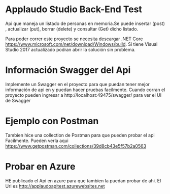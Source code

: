 # Applaudo Studio Back-End Test

 Api que maneja un listado de personas en memoria.Se puede insertar (post) , actualizar (put), borrar (delete) y consultar (Get) dicho listado.
 
 Para poder correr este proyecto se necesita descargar .NET Core https://www.microsoft.com/net/download/Windows/build. Si tiene Visual Studio 2017 actualizado podran abrir la solución sin problema.


# Información Swagger del Api
 
 Implemente un Swagger en el proyecto para que puedan tener mejor información de api en y puedan hacer pruebas facilmente.
 Cuando corran el proyecto pueden ingresar a http://localhost:49475/swagger/ para ver el UI de Swagger
 
# Ejemplo con Postman

Tambien hice una collection de Postman para que pueden probar el api Facilmente. Pueden verla aqui
https://www.getpostman.com/collections/39d8cb43e5f57b2a0563 

# Probar en Azure

HE publicado el Api en azure para que tambien la puedan probar de ahi. El Url es 
http://applaudoapitest.azurewebsites.net

 
